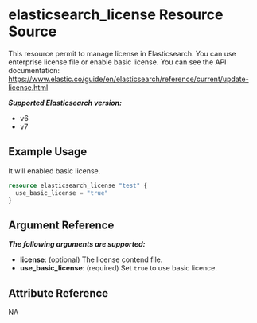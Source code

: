 # elasticsearch_license Resource Source

This resource permit to manage license in Elasticsearch.
You can use enterprise license file or enable basic license.
You can see the API documentation: https://www.elastic.co/guide/en/elasticsearch/reference/current/update-license.html

***Supported Elasticsearch version:***
  - v6
  - v7

## Example Usage

It will enabled basic license.

```tf
resource elasticsearch_license "test" {
  use_basic_license = "true"
}
```

## Argument Reference

***The following arguments are supported:***
  - **license**: (optional) The license contend file.
  - **use_basic_license**: (required) Set `true` to use basic licence.

## Attribute Reference

NA